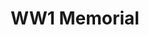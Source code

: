 ---
  title: WW1 Memorial 
  description: Marist pupils from Koch Street who served in WW1.
  latitude: -26.1732
  longitude: 28.075287
  cards:
    - poi-029-card-001.md
    - poi-029-card-002.md
    - poi-029-card-003.md
    - poi-029-card-004.md
    - poi-029-card-005.md
    - poi-029-card-006.md
---